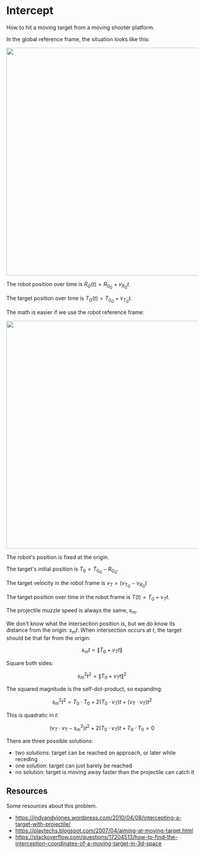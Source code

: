 # Intercept

How to hit a moving target from a moving shooter platform.

In the global reference frame, the situation looks like this:

<img src="global_diagram.png" width=600 />

The robot position over time is $R_G(t) = R_{0_G} + v_{R_G} t$. 

The target position over time is $T_G(t) = T_{0_G} + v_{T_G} t$.

The math is easier if we use the robot reference frame:

<img src="local_diagram.png" width=600 />

The robot's position is fixed at the origin.

The target's initial position is $T_0 = T_{0_G} - R_{0_G}$.

The target velocity in the robot frame is $v_T = (v_{T_G} - v_{R_G})$

The target position over time in the robot frame is $T(t) = T_0 + v_T t$.

The projectile muzzle speed is always the same, $s_m$.

We don't know what the intersection position is, but we do know
its distance from the origin: $s_m t$.  When intersection occurs at $t$, the
target should be that far from the origin:

```math
s_m t = \left\| T_0 + v_T t \right\|
```

Square both sides:

```math
s_m^2 t^2 = \left\| T_0 + v_T t \right\|^2
```

The squared magnitude is the self-dot-product, so expanding:

```math
s_m^2 t^2 =  T_0 \cdot T_0 + 2(T_0 \cdot v_T) t + (v_T \cdot v_T) t^2
```

This is quadratic in $t$:

```math
(v_T \cdot v_T - s_m^2) t^2  + 2(T_0 \cdot v_T) t +   T_0 \cdot T_0 = 0
```

There are three possible solutions:

* two solutions: target can be reached on approach, or later while receding
* one solution: target can just barely be reached
* no solution: target is moving away faster than the projectile can catch it



## Resources
Some resources about this problem.

* https://indyandyjones.wordpress.com/2010/04/08/intercepting-a-target-with-projectile/
* https://playtechs.blogspot.com/2007/04/aiming-at-moving-target.html
* https://stackoverflow.com/questions/17204513/how-to-find-the-interception-coordinates-of-a-moving-target-in-3d-space